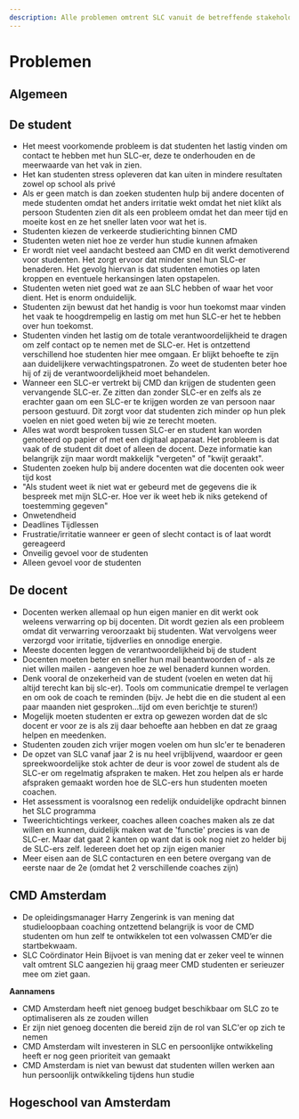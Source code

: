 ```yaml
---
description: Alle problemen omtrent SLC vanuit de betreffende stakeholders
---
```


# Problemen

## Algemeen



## De student 

* Het meest voorkomende probleem is dat studenten het lastig vinden om contact te hebben met hun SLC-er, deze te onderhouden en de meerwaarde van het vak in zien.
* Het kan studenten stress opleveren dat kan uiten in mindere resultaten zowel op school als privé
* Als er geen match is dan zoeken studenten hulp bij andere docenten of mede studenten omdat het anders irritatie wekt omdat het niet klikt als persoon Studenten zien dit als een probleem omdat het dan meer tijd en moeite kost en ze het sneller laten voor wat het is.
* Studenten kiezen de verkeerde studierichting binnen CMD
* Studenten weten niet hoe ze verder hun studie kunnen afmaken
* Er wordt niet veel aandacht besteed aan CMD en dit werkt demotiverend voor studenten. Het zorgt ervoor dat minder snel hun SLC-er benaderen. Het gevolg hiervan is dat studenten emoties op laten kroppen en eventuele herkansingen laten opstapelen.
* Studenten weten niet goed wat ze aan SLC hebben of waar het voor dient. Het is enorm onduidelijk.
* Studenten zijn bewust dat het handig is voor hun toekomst maar vinden het vaak te hoogdrempelig en lastig om met hun SLC-er het te hebben over hun toekomst.
* Studenten vinden het lastig om de totale verantwoordelijkheid te dragen om zelf contact op te nemen met de SLC-er. Het is ontzettend verschillend hoe studenten hier mee omgaan. Er blijkt behoefte te zijn aan duidelijkere verwachtingspatronen. Zo weet de studenten beter hoe hij of zij de verantwoordelijkheid moet behandelen.
* Wanneer een SLC-er vertrekt bij CMD dan krijgen de studenten geen vervangende SLC-er. Ze zitten dan zonder SLC-er en zelfs als ze erachter gaan om een SLC-er te krijgen worden ze van persoon naar persoon gestuurd. Dit zorgt voor dat studenten zich minder op hun plek voelen en niet goed weten bij wie ze terecht moeten.
* Alles wat wordt besproken tussen SLC-er en student kan worden genoteerd op papier of met een digitaal apparaat. Het probleem is dat vaak of de student dit doet of alleen de docent. Deze informatie kan belangrijk zijn maar wordt makkelijk "vergeten" of "kwijt geraakt". 
* Studenten zoeken hulp bij andere docenten wat die docenten ook weer tijd kost
* "Als student weet ik niet wat er gebeurd met de gegevens die ik bespreek met mijn SLC-er. Hoe ver ik weet heb ik niks getekend of toestemming gegeven"
* Onwetendheid
* Deadlines Tijdlessen
* Frustratie/irritatie wanneer er geen of slecht contact is of laat wordt gereageerd
* Onveilig gevoel voor de studenten
* Alleen gevoel voor de studenten 

## De docent

* Docenten werken allemaal op hun eigen manier en dit werkt ook weleens verwarring op bij docenten. Dit wordt gezien als een probleem omdat dit verwarring veroorzaakt bij studenten. Wat vervolgens weer verzorgd voor irritatie, tijdverlies en onnodige energie. 
* Meeste docenten leggen de verantwoordelijkheid bij de student 
* Docenten moeten beter en sneller hun mail beantwoorden of - als ze niet willen mailen - aangeven hoe ze wel benaderd kunnen worden.  
* Denk vooral de onzekerheid van de student \(voelen en weten dat hij altijd terecht kan bij slc-er\). Tools om communicatie drempel te verlagen en om ook de coach te reminden \(bijv. Je hebt die en die student al een paar maanden niet gesproken...tijd om even berichtje te sturen!\)  
* Mogelijk moeten studenten er extra op gewezen worden dat de slc docent er voor ze is als zij daar behoefte aan hebben en dat ze graag helpen en meedenken.  
* Studenten zouden zich vrijer mogen voelen om hun slc'er te benaderen  
* De opzet van SLC vanaf jaar 2 is nu heel vrijblijvend, waardoor er geen spreekwoordelijke stok achter de deur is voor zowel de student als de SLC-er om regelmatig afspraken te maken. Het zou helpen als er harde afspraken gemaakt worden hoe de SLC-ers hun studenten moeten coachen.  
* Het assessment is vooralsnog een redelijk onduidelijke opdracht binnen het SLC programma  
* Tweerichtichtings verkeer, coaches alleen coaches maken als ze dat willen en kunnen, duidelijk maken wat de 'functie' precies is van de SLC-er. Maar dat gaat 2 kanten op want dat is ook nog niet zo helder bij de SLC-ers zelf. Iedereen doet het op zijn eigen manier  
* Meer eisen aan de SLC contacturen en een betere overgang van de eerste naar de 2e \(omdat het 2 verschillende coaches zijn\)

## CMD Amsterdam 

* De opleidingsmanager Harry Zengerink is van mening dat studieloopbaan coaching ontzettend belangrijk is voor de CMD studenten om hun zelf te ontwikkelen tot een volwassen CMD’er die startbekwaam.
* SLC Coördinator Hein Bijvoet is van mening dat er zeker veel te winnen valt omtrent SLC aangezien hij  graag meer CMD studenten er serieuzer mee om ziet gaan.

**Aannamens**

* CMD Amsterdam heeft niet genoeg budget beschikbaar om SLC zo te optimaliseren als ze zouden willen
* Er zijn niet genoeg docenten die bereid zijn de rol van SLC'er op zich te nemen
* CMD Amsterdam wilt investeren in SLC en persoonlijke ontwikkeling heeft er nog geen prioriteit van gemaakt
* CMD Amsterdam is niet van bewust dat studenten willen werken aan hun persoonlijk ontwikkeling tijdens hun studie

## Hogeschool van Amsterdam



